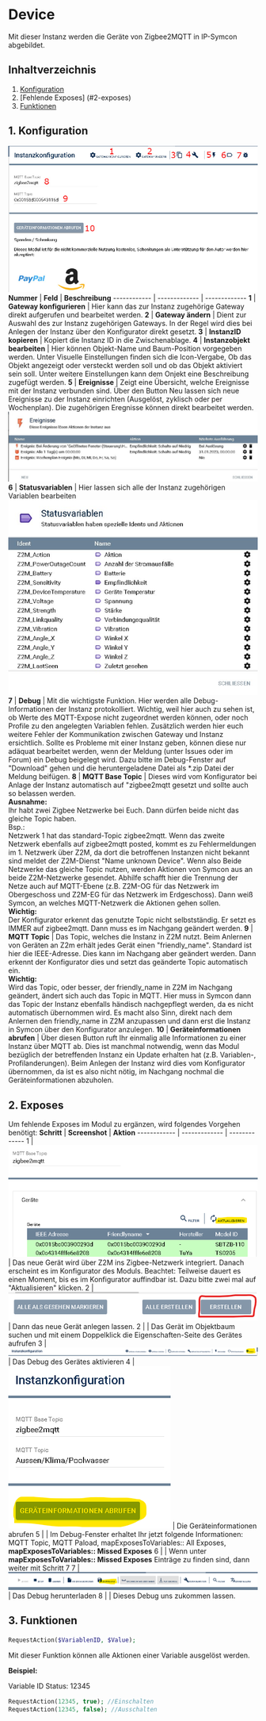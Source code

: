 # Device
   Mit dieser Instanz werden die Geräte von Zigbee2MQTT in IP-Symcon abgebildet.

   ## Inhaltverzeichnis
   1. [Konfiguration](#1-konfiguration)
   2. [Fehlende Exposes] (#2-exposes)
   3. [Funktionen](#3-funktionen)
   

   ## 1. Konfiguration
   ![Konfiguration Device](/docs/pictures/Device_Konfiguration.jpg)
   **Nummer** | **Feld** | **Beschreibung**
   ------------ | ------------- | -------------
   **1** | **Gateway konfigurieren** | Hier kann das zur Instanz zugehörige Gateway direkt aufgerufen und bearbeitet werden.
   **2** | **Gateway ändern** | Dient zur Auswahl des zur Instanz zugehörigen Gateways. In der Regel wird dies bei Anlegen der Instanz über den Konfigurator direkt gesetzt.
   **3** | **InstanzID kopieren** | Kopiert die Instanz ID in die Zwischenablage.
   **4** | **Instanzobjekt bearbeiten** | Hier können Objekt-Name und Baum-Position vorgegeben werden. Unter Visuelle Einstellungen finden sich die Icon-Vergabe, Ob das Objekt angezeigt oder versteckt werden soll und ob das Objekt aktiviert sein soll. Unter weitere Einstellungen kann dem Onjekt eine Beschreibung zugefügt werden.
   **5** | **Ereignisse** | Zeigt eine Übersicht, welche Ereignisse mit der Instanz verbunden sind. Über den Button Neu lassen sich neue Ereignisse zu der Instanz einrichten (Ausgelöst, zyklisch oder per Wochenplan). Die zugehörigen Eregnisse können direkt bearbeitet werden. ![Ereignisse](/docs/pictures/Device_Ereignisse.jpg)
   **6** | **Statusvariablen** | Hier lassen sich alle der Instanz zugehörigen Variablen bearbeiten ![Variablen](/docs/pictures/device_statusvariablen.jpg)
   **7** | **Debug** | Mit die wichtigste Funktion. Hier werden alle Debug-Informationen der Instanz protokolliert. Wichtig, weil hier auch zu sehen ist, ob Werte des MQTT-Expose nicht zugeordnet werden können, oder noch Profile zu den angelegten Variablen fehlen. Zusätzlich werden hier euch weitere Fehler der Kommunikation zwischen Gateway und Instanz ersichtlich. Sollte es Probleme mit einer Instanz geben, können diese nur adäquat bearbeitet werden, wenn der Meldung (unter Issues oder im Forum) ein Debug beigelegt wird. Dazu bitte im Debug-Fenster auf "Download" gehen und die heruntergeladene Datei als *.zip Datei der Meldung beifügen.
   **8** | **MQTT Base Topic** | Dieses wird vom Konfigurator bei Anlage der Instanz automatisch auf "zigbee2mqtt gesetzt und sollte auch so belassen werden. <br> **Ausnahme:** <br> Ihr habt zwei Zigbee Netzwerke bei Euch. Dann dürfen beide nicht das gleiche Topic haben. <br> Bsp.:<br> Netzwerk 1 hat das standard-Topic zigbee2mqtt. Wenn das zweite Netzwerk ebenfalls auf zigbee2mqtt posted, kommt es zu Fehlermeldungen im 1. Netzwerk über Z2M, da dort die betroffenen Instanzen nicht bekannt sind meldet der Z2M-Dienst "Name unknown Device". Wenn also Beide Netzwerke das gleiche Topic nutzen, werden Aktionen von Symcon aus an beide Z2M-Netzwerke gesendet. Abhilfe schafft hier die Trennung der Netze auch auf MQTT-Ebene (z.B. Z2M-OG für das Netzwerk im Obergeschoss und Z2M-EG für das Netzwerk im Erdgeschoss). Dann weiß Symcon, an welches MQTT-Netzwerk die Aktionen gehen sollen. <br> **Wichtig:** <br>Der Konfigurator erkennt das genutzte Topic nicht selbstständig. Er setzt es IMMER auf zigbee2mqtt. Dann muss es im Nachgang geändert werden.
   **9** | **MQTT Topic** | Das Topic, welches die Instanz in Z2M nutzt. Beim Anlernen von Geräten an Z2m erhält jedes Gerät einen "friendly_name". Standard ist hier die IEEE-Adresse. Dies kann im Nachgang aber geändert werden. Dann erkennt der Konfigurator dies und setzt das geänderte Topic automatisch ein. <br> **Wichtig:** <br>Wird das Topic, oder besser, der friendly_name in Z2M im Nachgang geändert, ändert sich auch das Topic in MQTT. Hier muss in Symcon dann das Topic der Instanz ebenfalls händisch nachgepflegt werden, da es nicht automatisch übernommen wird. Es macht also Sinn, direkt nach dem Anlernen den friendly_name in Z2M anzupassen und dann erst die Instanz in Symcon über den Konfigurator anzulegen.
   **10** | **Geräteinformationen abrufen** | Über diesen Button ruft Ihr einmalig alle Informationen zu einer Instanz über MQTT ab. Dies ist manchmal notwendig, wenn das Modul bezüglich der betreffenden Instanz ein Update erhalten hat (z.B. Variablen-, Profilanderungen). Beim Anlegen der Instanz wird dies vom Konfigurator übernommen, da ist es also nicht nötig, im Nachgang nochmal die Geräteinformationen abzuholen.


   
   ## 2. Exposes   
   
   Um fehlende Exposes im Modul zu ergänzen, wird folgendes Vorgehen benötigt:
   **Schritt** | **Screenshot** | **Aktion**
   ------------ | ------------- | -------------
   1 | ![Aktualisieren](/docs/pictures/liste-aktualisieren.png) | Das neue Gerät wird über Z2M ins Zigbee-Netzwerk integriert. Danach erscheint es im Konfigurator des Moduls. Beachtet: Teilweise dauert es einen Moment, bis es im Konfigurator auffindbar ist. Dazu bitte zwei mal auf "Aktualisieren" klicken.
   2 | ![Anlegen](/docs/pictures/erstellen.png)| Dann das neue Gerät anlegen lassen.
   2 | | Das Gerät im Objektbaum suchen und mit einem Doppelklick die Eigenschaften-Seite des Gerätes aufrufen
   3 | ![Debug aktivieren](/docs/pictures/debug-aktivieren.png)| Das Debug des Gerätes aktivieren
   4 | ![Informationen](/docs/pictures/geraeteinformationen.png) | Die Geräteinformationen abrufen
   5 | | Im Debug-Fenster erhaltet Ihr jetzt folgende Informationen: MQTT Topic, MQTT Paload, mapExposesToVariables:: All Exposes, **mapExposesToVariables:: Missed Exposes** 
   6 | | Wenn unter **mapExposesToVariables:: Missed Exposes** Einträge zu finden sind, dann weiter mit Schritt 7
   7 | ![Download](/docs/pictures/download-debug.png) | Das Debug herunterladen
   8 | | Dieses Debug uns zukommen lassen.
   
   ## 3. Funktionen

   ```php
   RequestAction($VariablenID, $Value);
   ```
   Mit dieser Funktion können alle Aktionen einer Variable ausgelöst werden.

   **Beispiel:**

   Variable ID Status: 12345
   ```php
   RequestAction(12345, true); //Einschalten
   RequestAction(12345, false); //Ausschalten
   ```
